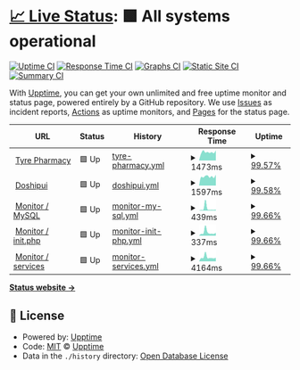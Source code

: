 # [📈 Live Status](https://tyrepharm.github.io/upptime): <!--live status--> **🟩 All systems operational**

[![Uptime CI](https://github.com/koj-co/upptime/workflows/Uptime%20CI/badge.svg)](https://github.com/koj-co/upptime/actions?query=workflow%3A%22Uptime+CI%22)
[![Response Time CI](https://github.com/koj-co/upptime/workflows/Response%20Time%20CI/badge.svg)](https://github.com/koj-co/upptime/actions?query=workflow%3A%22Response+Time+CI%22)
[![Graphs CI](https://github.com/koj-co/upptime/workflows/Graphs%20CI/badge.svg)](https://github.com/koj-co/upptime/actions?query=workflow%3A%22Graphs+CI%22)
[![Static Site CI](https://github.com/koj-co/upptime/workflows/Static%20Site%20CI/badge.svg)](https://github.com/koj-co/upptime/actions?query=workflow%3A%22Static+Site+CI%22)
[![Summary CI](https://github.com/koj-co/upptime/workflows/Summary%20CI/badge.svg)](https://github.com/koj-co/upptime/actions?query=workflow%3A%22Summary+CI%22)

With [Upptime](https://upptime.js.org), you can get your own unlimited and free uptime monitor and status page, powered entirely by a GitHub repository. We use [Issues](https://github.com/upptime/upptime/issues) as incident reports, [Actions](https://github.com/tyrepharm/upptime/actions) as uptime monitors, and [Pages](https://upptime.github.io/upptime) for the status page.

<!--start: status pages-->
<!-- This summary is generated by Upptime (https://github.com/upptime/upptime) -->
<!-- Do not edit this manually, your changes will be overwritten -->
<!-- prettier-ignore -->
| URL | Status | History | Response Time | Uptime |
| --- | ------ | ------- | ------------- | ------ |
| <img alt="" src="https://icons.duckduckgo.com/ip3/tyrepharm.ru.ico" height="13"> [Tyre Pharmacy](https://tyrepharm.ru/) | 🟩 Up | [tyre-pharmacy.yml](https://github.com/tyrepharm/upptime/commits/HEAD/history/tyre-pharmacy.yml) | <details><summary><img alt="Response time graph" src="./graphs/tyre-pharmacy/response-time-week.png" height="20"> 1473ms</summary><br><a href="https://tyrepharm.github.io/upptime/history/tyre-pharmacy"><img alt="Response time 2100" src="https://img.shields.io/endpoint?url=https%3A%2F%2Fraw.githubusercontent.com%2Ftyrepharm%2Fupptime%2FHEAD%2Fapi%2Ftyre-pharmacy%2Fresponse-time.json"></a><br><a href="https://tyrepharm.github.io/upptime/history/tyre-pharmacy"><img alt="24-hour response time 1770" src="https://img.shields.io/endpoint?url=https%3A%2F%2Fraw.githubusercontent.com%2Ftyrepharm%2Fupptime%2FHEAD%2Fapi%2Ftyre-pharmacy%2Fresponse-time-day.json"></a><br><a href="https://tyrepharm.github.io/upptime/history/tyre-pharmacy"><img alt="7-day response time 1473" src="https://img.shields.io/endpoint?url=https%3A%2F%2Fraw.githubusercontent.com%2Ftyrepharm%2Fupptime%2FHEAD%2Fapi%2Ftyre-pharmacy%2Fresponse-time-week.json"></a><br><a href="https://tyrepharm.github.io/upptime/history/tyre-pharmacy"><img alt="30-day response time 1605" src="https://img.shields.io/endpoint?url=https%3A%2F%2Fraw.githubusercontent.com%2Ftyrepharm%2Fupptime%2FHEAD%2Fapi%2Ftyre-pharmacy%2Fresponse-time-month.json"></a><br><a href="https://tyrepharm.github.io/upptime/history/tyre-pharmacy"><img alt="1-year response time 2305" src="https://img.shields.io/endpoint?url=https%3A%2F%2Fraw.githubusercontent.com%2Ftyrepharm%2Fupptime%2FHEAD%2Fapi%2Ftyre-pharmacy%2Fresponse-time-year.json"></a></details> | <details><summary><a href="https://tyrepharm.github.io/upptime/history/tyre-pharmacy">99.57%</a></summary><a href="https://tyrepharm.github.io/upptime/history/tyre-pharmacy"><img alt="All-time uptime 99.45%" src="https://img.shields.io/endpoint?url=https%3A%2F%2Fraw.githubusercontent.com%2Ftyrepharm%2Fupptime%2FHEAD%2Fapi%2Ftyre-pharmacy%2Fuptime.json"></a><br><a href="https://tyrepharm.github.io/upptime/history/tyre-pharmacy"><img alt="24-hour uptime 100.00%" src="https://img.shields.io/endpoint?url=https%3A%2F%2Fraw.githubusercontent.com%2Ftyrepharm%2Fupptime%2FHEAD%2Fapi%2Ftyre-pharmacy%2Fuptime-day.json"></a><br><a href="https://tyrepharm.github.io/upptime/history/tyre-pharmacy"><img alt="7-day uptime 99.57%" src="https://img.shields.io/endpoint?url=https%3A%2F%2Fraw.githubusercontent.com%2Ftyrepharm%2Fupptime%2FHEAD%2Fapi%2Ftyre-pharmacy%2Fuptime-week.json"></a><br><a href="https://tyrepharm.github.io/upptime/history/tyre-pharmacy"><img alt="30-day uptime 99.90%" src="https://img.shields.io/endpoint?url=https%3A%2F%2Fraw.githubusercontent.com%2Ftyrepharm%2Fupptime%2FHEAD%2Fapi%2Ftyre-pharmacy%2Fuptime-month.json"></a><br><a href="https://tyrepharm.github.io/upptime/history/tyre-pharmacy"><img alt="1-year uptime 99.58%" src="https://img.shields.io/endpoint?url=https%3A%2F%2Fraw.githubusercontent.com%2Ftyrepharm%2Fupptime%2FHEAD%2Fapi%2Ftyre-pharmacy%2Fuptime-year.json"></a></details>
| <img alt="" src="https://icons.duckduckgo.com/ip3/xn--d1aidsgy6a.xn--p1ai.ico" height="13"> [Doshipui](https://xn--d1aidsgy6a.xn--p1ai/) | 🟩 Up | [doshipui.yml](https://github.com/tyrepharm/upptime/commits/HEAD/history/doshipui.yml) | <details><summary><img alt="Response time graph" src="./graphs/doshipui/response-time-week.png" height="20"> 1597ms</summary><br><a href="https://tyrepharm.github.io/upptime/history/doshipui"><img alt="Response time 2249" src="https://img.shields.io/endpoint?url=https%3A%2F%2Fraw.githubusercontent.com%2Ftyrepharm%2Fupptime%2FHEAD%2Fapi%2Fdoshipui%2Fresponse-time.json"></a><br><a href="https://tyrepharm.github.io/upptime/history/doshipui"><img alt="24-hour response time 1912" src="https://img.shields.io/endpoint?url=https%3A%2F%2Fraw.githubusercontent.com%2Ftyrepharm%2Fupptime%2FHEAD%2Fapi%2Fdoshipui%2Fresponse-time-day.json"></a><br><a href="https://tyrepharm.github.io/upptime/history/doshipui"><img alt="7-day response time 1597" src="https://img.shields.io/endpoint?url=https%3A%2F%2Fraw.githubusercontent.com%2Ftyrepharm%2Fupptime%2FHEAD%2Fapi%2Fdoshipui%2Fresponse-time-week.json"></a><br><a href="https://tyrepharm.github.io/upptime/history/doshipui"><img alt="30-day response time 1723" src="https://img.shields.io/endpoint?url=https%3A%2F%2Fraw.githubusercontent.com%2Ftyrepharm%2Fupptime%2FHEAD%2Fapi%2Fdoshipui%2Fresponse-time-month.json"></a><br><a href="https://tyrepharm.github.io/upptime/history/doshipui"><img alt="1-year response time 2405" src="https://img.shields.io/endpoint?url=https%3A%2F%2Fraw.githubusercontent.com%2Ftyrepharm%2Fupptime%2FHEAD%2Fapi%2Fdoshipui%2Fresponse-time-year.json"></a></details> | <details><summary><a href="https://tyrepharm.github.io/upptime/history/doshipui">99.58%</a></summary><a href="https://tyrepharm.github.io/upptime/history/doshipui"><img alt="All-time uptime 99.39%" src="https://img.shields.io/endpoint?url=https%3A%2F%2Fraw.githubusercontent.com%2Ftyrepharm%2Fupptime%2FHEAD%2Fapi%2Fdoshipui%2Fuptime.json"></a><br><a href="https://tyrepharm.github.io/upptime/history/doshipui"><img alt="24-hour uptime 100.00%" src="https://img.shields.io/endpoint?url=https%3A%2F%2Fraw.githubusercontent.com%2Ftyrepharm%2Fupptime%2FHEAD%2Fapi%2Fdoshipui%2Fuptime-day.json"></a><br><a href="https://tyrepharm.github.io/upptime/history/doshipui"><img alt="7-day uptime 99.58%" src="https://img.shields.io/endpoint?url=https%3A%2F%2Fraw.githubusercontent.com%2Ftyrepharm%2Fupptime%2FHEAD%2Fapi%2Fdoshipui%2Fuptime-week.json"></a><br><a href="https://tyrepharm.github.io/upptime/history/doshipui"><img alt="30-day uptime 99.90%" src="https://img.shields.io/endpoint?url=https%3A%2F%2Fraw.githubusercontent.com%2Ftyrepharm%2Fupptime%2FHEAD%2Fapi%2Fdoshipui%2Fuptime-month.json"></a><br><a href="https://tyrepharm.github.io/upptime/history/doshipui"><img alt="1-year uptime 99.60%" src="https://img.shields.io/endpoint?url=https%3A%2F%2Fraw.githubusercontent.com%2Ftyrepharm%2Fupptime%2FHEAD%2Fapi%2Fdoshipui%2Fuptime-year.json"></a></details>
| <img alt="" src="https://icons.duckduckgo.com/ip3/tyrepharm.ru.ico" height="13"> [Monitor / MySQL](https://tyrepharm.ru/local/api/Monitor/db) | 🟩 Up | [monitor-my-sql.yml](https://github.com/tyrepharm/upptime/commits/HEAD/history/monitor-my-sql.yml) | <details><summary><img alt="Response time graph" src="./graphs/monitor-my-sql/response-time-week.png" height="20"> 439ms</summary><br><a href="https://tyrepharm.github.io/upptime/history/monitor-my-sql"><img alt="Response time 293" src="https://img.shields.io/endpoint?url=https%3A%2F%2Fraw.githubusercontent.com%2Ftyrepharm%2Fupptime%2FHEAD%2Fapi%2Fmonitor-my-sql%2Fresponse-time.json"></a><br><a href="https://tyrepharm.github.io/upptime/history/monitor-my-sql"><img alt="24-hour response time 205" src="https://img.shields.io/endpoint?url=https%3A%2F%2Fraw.githubusercontent.com%2Ftyrepharm%2Fupptime%2FHEAD%2Fapi%2Fmonitor-my-sql%2Fresponse-time-day.json"></a><br><a href="https://tyrepharm.github.io/upptime/history/monitor-my-sql"><img alt="7-day response time 439" src="https://img.shields.io/endpoint?url=https%3A%2F%2Fraw.githubusercontent.com%2Ftyrepharm%2Fupptime%2FHEAD%2Fapi%2Fmonitor-my-sql%2Fresponse-time-week.json"></a><br><a href="https://tyrepharm.github.io/upptime/history/monitor-my-sql"><img alt="30-day response time 235" src="https://img.shields.io/endpoint?url=https%3A%2F%2Fraw.githubusercontent.com%2Ftyrepharm%2Fupptime%2FHEAD%2Fapi%2Fmonitor-my-sql%2Fresponse-time-month.json"></a><br><a href="https://tyrepharm.github.io/upptime/history/monitor-my-sql"><img alt="1-year response time 332" src="https://img.shields.io/endpoint?url=https%3A%2F%2Fraw.githubusercontent.com%2Ftyrepharm%2Fupptime%2FHEAD%2Fapi%2Fmonitor-my-sql%2Fresponse-time-year.json"></a></details> | <details><summary><a href="https://tyrepharm.github.io/upptime/history/monitor-my-sql">99.66%</a></summary><a href="https://tyrepharm.github.io/upptime/history/monitor-my-sql"><img alt="All-time uptime 99.53%" src="https://img.shields.io/endpoint?url=https%3A%2F%2Fraw.githubusercontent.com%2Ftyrepharm%2Fupptime%2FHEAD%2Fapi%2Fmonitor-my-sql%2Fuptime.json"></a><br><a href="https://tyrepharm.github.io/upptime/history/monitor-my-sql"><img alt="24-hour uptime 100.00%" src="https://img.shields.io/endpoint?url=https%3A%2F%2Fraw.githubusercontent.com%2Ftyrepharm%2Fupptime%2FHEAD%2Fapi%2Fmonitor-my-sql%2Fuptime-day.json"></a><br><a href="https://tyrepharm.github.io/upptime/history/monitor-my-sql"><img alt="7-day uptime 99.66%" src="https://img.shields.io/endpoint?url=https%3A%2F%2Fraw.githubusercontent.com%2Ftyrepharm%2Fupptime%2FHEAD%2Fapi%2Fmonitor-my-sql%2Fuptime-week.json"></a><br><a href="https://tyrepharm.github.io/upptime/history/monitor-my-sql"><img alt="30-day uptime 99.92%" src="https://img.shields.io/endpoint?url=https%3A%2F%2Fraw.githubusercontent.com%2Ftyrepharm%2Fupptime%2FHEAD%2Fapi%2Fmonitor-my-sql%2Fuptime-month.json"></a><br><a href="https://tyrepharm.github.io/upptime/history/monitor-my-sql"><img alt="1-year uptime 99.82%" src="https://img.shields.io/endpoint?url=https%3A%2F%2Fraw.githubusercontent.com%2Ftyrepharm%2Fupptime%2FHEAD%2Fapi%2Fmonitor-my-sql%2Fuptime-year.json"></a></details>
| <img alt="" src="https://icons.duckduckgo.com/ip3/tyrepharm.ru.ico" height="13"> [Monitor / init.php](https://tyrepharm.ru/local/api/Monitor/init) | 🟩 Up | [monitor-init-php.yml](https://github.com/tyrepharm/upptime/commits/HEAD/history/monitor-init-php.yml) | <details><summary><img alt="Response time graph" src="./graphs/monitor-init-php/response-time-week.png" height="20"> 337ms</summary><br><a href="https://tyrepharm.github.io/upptime/history/monitor-init-php"><img alt="Response time 327" src="https://img.shields.io/endpoint?url=https%3A%2F%2Fraw.githubusercontent.com%2Ftyrepharm%2Fupptime%2FHEAD%2Fapi%2Fmonitor-init-php%2Fresponse-time.json"></a><br><a href="https://tyrepharm.github.io/upptime/history/monitor-init-php"><img alt="24-hour response time 287" src="https://img.shields.io/endpoint?url=https%3A%2F%2Fraw.githubusercontent.com%2Ftyrepharm%2Fupptime%2FHEAD%2Fapi%2Fmonitor-init-php%2Fresponse-time-day.json"></a><br><a href="https://tyrepharm.github.io/upptime/history/monitor-init-php"><img alt="7-day response time 337" src="https://img.shields.io/endpoint?url=https%3A%2F%2Fraw.githubusercontent.com%2Ftyrepharm%2Fupptime%2FHEAD%2Fapi%2Fmonitor-init-php%2Fresponse-time-week.json"></a><br><a href="https://tyrepharm.github.io/upptime/history/monitor-init-php"><img alt="30-day response time 292" src="https://img.shields.io/endpoint?url=https%3A%2F%2Fraw.githubusercontent.com%2Ftyrepharm%2Fupptime%2FHEAD%2Fapi%2Fmonitor-init-php%2Fresponse-time-month.json"></a><br><a href="https://tyrepharm.github.io/upptime/history/monitor-init-php"><img alt="1-year response time 350" src="https://img.shields.io/endpoint?url=https%3A%2F%2Fraw.githubusercontent.com%2Ftyrepharm%2Fupptime%2FHEAD%2Fapi%2Fmonitor-init-php%2Fresponse-time-year.json"></a></details> | <details><summary><a href="https://tyrepharm.github.io/upptime/history/monitor-init-php">99.66%</a></summary><a href="https://tyrepharm.github.io/upptime/history/monitor-init-php"><img alt="All-time uptime 99.54%" src="https://img.shields.io/endpoint?url=https%3A%2F%2Fraw.githubusercontent.com%2Ftyrepharm%2Fupptime%2FHEAD%2Fapi%2Fmonitor-init-php%2Fuptime.json"></a><br><a href="https://tyrepharm.github.io/upptime/history/monitor-init-php"><img alt="24-hour uptime 100.00%" src="https://img.shields.io/endpoint?url=https%3A%2F%2Fraw.githubusercontent.com%2Ftyrepharm%2Fupptime%2FHEAD%2Fapi%2Fmonitor-init-php%2Fuptime-day.json"></a><br><a href="https://tyrepharm.github.io/upptime/history/monitor-init-php"><img alt="7-day uptime 99.66%" src="https://img.shields.io/endpoint?url=https%3A%2F%2Fraw.githubusercontent.com%2Ftyrepharm%2Fupptime%2FHEAD%2Fapi%2Fmonitor-init-php%2Fuptime-week.json"></a><br><a href="https://tyrepharm.github.io/upptime/history/monitor-init-php"><img alt="30-day uptime 99.92%" src="https://img.shields.io/endpoint?url=https%3A%2F%2Fraw.githubusercontent.com%2Ftyrepharm%2Fupptime%2FHEAD%2Fapi%2Fmonitor-init-php%2Fuptime-month.json"></a><br><a href="https://tyrepharm.github.io/upptime/history/monitor-init-php"><img alt="1-year uptime 99.82%" src="https://img.shields.io/endpoint?url=https%3A%2F%2Fraw.githubusercontent.com%2Ftyrepharm%2Fupptime%2FHEAD%2Fapi%2Fmonitor-init-php%2Fuptime-year.json"></a></details>
| <img alt="" src="https://icons.duckduckgo.com/ip3/tyrepharm.ru.ico" height="13"> [Monitor / services](https://tyrepharm.ru/local/api/Monitor/services) | 🟩 Up | [monitor-services.yml](https://github.com/tyrepharm/upptime/commits/HEAD/history/monitor-services.yml) | <details><summary><img alt="Response time graph" src="./graphs/monitor-services/response-time-week.png" height="20"> 4164ms</summary><br><a href="https://tyrepharm.github.io/upptime/history/monitor-services"><img alt="Response time 3671" src="https://img.shields.io/endpoint?url=https%3A%2F%2Fraw.githubusercontent.com%2Ftyrepharm%2Fupptime%2FHEAD%2Fapi%2Fmonitor-services%2Fresponse-time.json"></a><br><a href="https://tyrepharm.github.io/upptime/history/monitor-services"><img alt="24-hour response time 3708" src="https://img.shields.io/endpoint?url=https%3A%2F%2Fraw.githubusercontent.com%2Ftyrepharm%2Fupptime%2FHEAD%2Fapi%2Fmonitor-services%2Fresponse-time-day.json"></a><br><a href="https://tyrepharm.github.io/upptime/history/monitor-services"><img alt="7-day response time 4164" src="https://img.shields.io/endpoint?url=https%3A%2F%2Fraw.githubusercontent.com%2Ftyrepharm%2Fupptime%2FHEAD%2Fapi%2Fmonitor-services%2Fresponse-time-week.json"></a><br><a href="https://tyrepharm.github.io/upptime/history/monitor-services"><img alt="30-day response time 3897" src="https://img.shields.io/endpoint?url=https%3A%2F%2Fraw.githubusercontent.com%2Ftyrepharm%2Fupptime%2FHEAD%2Fapi%2Fmonitor-services%2Fresponse-time-month.json"></a><br><a href="https://tyrepharm.github.io/upptime/history/monitor-services"><img alt="1-year response time 3774" src="https://img.shields.io/endpoint?url=https%3A%2F%2Fraw.githubusercontent.com%2Ftyrepharm%2Fupptime%2FHEAD%2Fapi%2Fmonitor-services%2Fresponse-time-year.json"></a></details> | <details><summary><a href="https://tyrepharm.github.io/upptime/history/monitor-services">99.66%</a></summary><a href="https://tyrepharm.github.io/upptime/history/monitor-services"><img alt="All-time uptime 99.51%" src="https://img.shields.io/endpoint?url=https%3A%2F%2Fraw.githubusercontent.com%2Ftyrepharm%2Fupptime%2FHEAD%2Fapi%2Fmonitor-services%2Fuptime.json"></a><br><a href="https://tyrepharm.github.io/upptime/history/monitor-services"><img alt="24-hour uptime 100.00%" src="https://img.shields.io/endpoint?url=https%3A%2F%2Fraw.githubusercontent.com%2Ftyrepharm%2Fupptime%2FHEAD%2Fapi%2Fmonitor-services%2Fuptime-day.json"></a><br><a href="https://tyrepharm.github.io/upptime/history/monitor-services"><img alt="7-day uptime 99.66%" src="https://img.shields.io/endpoint?url=https%3A%2F%2Fraw.githubusercontent.com%2Ftyrepharm%2Fupptime%2FHEAD%2Fapi%2Fmonitor-services%2Fuptime-week.json"></a><br><a href="https://tyrepharm.github.io/upptime/history/monitor-services"><img alt="30-day uptime 99.92%" src="https://img.shields.io/endpoint?url=https%3A%2F%2Fraw.githubusercontent.com%2Ftyrepharm%2Fupptime%2FHEAD%2Fapi%2Fmonitor-services%2Fuptime-month.json"></a><br><a href="https://tyrepharm.github.io/upptime/history/monitor-services"><img alt="1-year uptime 99.65%" src="https://img.shields.io/endpoint?url=https%3A%2F%2Fraw.githubusercontent.com%2Ftyrepharm%2Fupptime%2FHEAD%2Fapi%2Fmonitor-services%2Fuptime-year.json"></a></details>

<!--end: status pages-->

[**Status website →**](https://tyrepharm.github.io/upptime)

## 📄 License

- Powered by: [Upptime](https://github.com/upptime/upptime)
- Code: [MIT](./LICENSE) © [Upptime](https://upptime.js.org)
- Data in the `./history` directory: [Open Database License](https://opendatacommons.org/licenses/odbl/1-0/)
